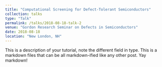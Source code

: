 ```yaml
---
title: "Computational Screening for Defect-Tolerant Semiconductors"
collection: talks
type: "Talk"
permalink: /talks/2018-08-18-talk-2
venue: "Gordon Research Seminar on Defects in Semiconductors"
date: 2018-08-18
location: "New London, NH"
---
```


This is a description of your tutorial, note the different field in type. This is a markdown files that can be all markdown-ified like any other post. Yay markdown!
